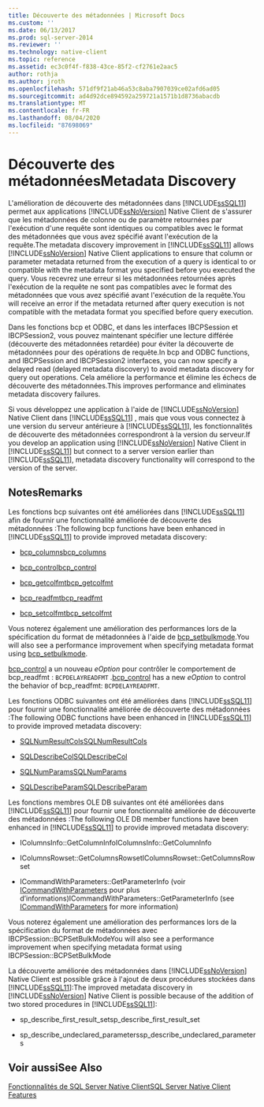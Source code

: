 ```yaml
---
title: Découverte des métadonnées | Microsoft Docs
ms.custom: ''
ms.date: 06/13/2017
ms.prod: sql-server-2014
ms.reviewer: ''
ms.technology: native-client
ms.topic: reference
ms.assetid: ec3c0f4f-f838-43ce-85f2-cf2761e2aac5
author: rothja
ms.author: jroth
ms.openlocfilehash: 571df9f21ab46a53c8aba7907039ce02afd6ad05
ms.sourcegitcommit: ad4d92dce894592a259721a1571b1d8736abacdb
ms.translationtype: MT
ms.contentlocale: fr-FR
ms.lasthandoff: 08/04/2020
ms.locfileid: "87698069"
---
```

# <a name="metadata-discovery"></a><span data-ttu-id="89206-102">Découverte des métadonnées</span><span class="sxs-lookup"><span data-stu-id="89206-102">Metadata Discovery</span></span>
  <span data-ttu-id="89206-103">L'amélioration de découverte des métadonnées dans [!INCLUDE[ssSQL11](../../../includes/sssql11-md.md)] permet aux applications [!INCLUDE[ssNoVersion](../../../includes/ssnoversion-md.md)] Native Client de s'assurer que les métadonnées de colonne ou de paramètre retournées par l'exécution d'une requête sont identiques ou compatibles avec le format des métadonnées que vous avez spécifié avant l'exécution de la requête.</span><span class="sxs-lookup"><span data-stu-id="89206-103">The metadata discovery improvement in [!INCLUDE[ssSQL11](../../../includes/sssql11-md.md)] allows [!INCLUDE[ssNoVersion](../../../includes/ssnoversion-md.md)] Native Client applications to ensure that column or parameter metadata returned from the execution of a query is identical to or compatible with the metadata format you specified before you executed the query.</span></span> <span data-ttu-id="89206-104">Vous recevrez une erreur si les métadonnées retournées après l'exécution de la requête ne sont pas compatibles avec le format des métadonnées que vous avez spécifié avant l'exécution de la requête.</span><span class="sxs-lookup"><span data-stu-id="89206-104">You will receive an error if the metadata returned after query execution is not compatible with the metadata format you specified before query execution.</span></span>  
  
 <span data-ttu-id="89206-105">Dans les fonctions bcp et ODBC, et dans les interfaces IBCPSession et  IBCPSession2, vous pouvez maintenant spécifier une lecture différée (découverte des métadonnées retardée) pour éviter la découverte de métadonnées pour des opérations de requête.</span><span class="sxs-lookup"><span data-stu-id="89206-105">In bcp and ODBC functions, and IBCPSession and IBCPSession2 interfaces, you can now specify a delayed read (delayed metadata discovery) to avoid metadata discovery for query out operations.</span></span> <span data-ttu-id="89206-106">Cela améliore la performance et élimine les échecs de découverte des métadonnées.</span><span class="sxs-lookup"><span data-stu-id="89206-106">This improves performance and eliminates metadata discovery failures.</span></span>  
  
 <span data-ttu-id="89206-107">Si vous développez une application à l'aide de [!INCLUDE[ssNoVersion](../../../includes/ssnoversion-md.md)] Native Client dans [!INCLUDE[ssSQL11](../../../includes/sssql11-md.md)] , mais que vous vous connectez à une version du serveur antérieure à [!INCLUDE[ssSQL11](../../../includes/sssql11-md.md)], les fonctionnalités de découverte des métadonnées correspondront à la version du serveur.</span><span class="sxs-lookup"><span data-stu-id="89206-107">If you develop an application using [!INCLUDE[ssNoVersion](../../../includes/ssnoversion-md.md)] Native Client in [!INCLUDE[ssSQL11](../../../includes/sssql11-md.md)] but connect to a server version earlier than [!INCLUDE[ssSQL11](../../../includes/sssql11-md.md)], metadata discovery functionality will correspond to the version of the server.</span></span>  
  
## <a name="remarks"></a><span data-ttu-id="89206-108">Notes</span><span class="sxs-lookup"><span data-stu-id="89206-108">Remarks</span></span>  
 <span data-ttu-id="89206-109">Les fonctions bcp suivantes ont été améliorées dans [!INCLUDE[ssSQL11](../../../includes/sssql11-md.md)] afin de fournir une fonctionnalité améliorée de découverte des métadonnées :</span><span class="sxs-lookup"><span data-stu-id="89206-109">The following bcp functions have been enhanced in [!INCLUDE[ssSQL11](../../../includes/sssql11-md.md)] to provide improved metadata discovery:</span></span>  
  
-   [<span data-ttu-id="89206-110">bcp_columns</span><span class="sxs-lookup"><span data-stu-id="89206-110">bcp_columns</span></span>](../../native-client-odbc-extensions-bulk-copy-functions/bcp-columns.md)  
  
-   [<span data-ttu-id="89206-111">bcp_control</span><span class="sxs-lookup"><span data-stu-id="89206-111">bcp_control</span></span>](../../native-client-odbc-extensions-bulk-copy-functions/bcp-control.md)  
  
-   [<span data-ttu-id="89206-112">bcp_getcolfmt</span><span class="sxs-lookup"><span data-stu-id="89206-112">bcp_getcolfmt</span></span>](../../native-client-odbc-extensions-bulk-copy-functions/bcp-getcolfmt.md)  
  
-   [<span data-ttu-id="89206-113">bcp_readfmt</span><span class="sxs-lookup"><span data-stu-id="89206-113">bcp_readfmt</span></span>](../../native-client-odbc-extensions-bulk-copy-functions/bcp-readfmt.md)  
  
-   [<span data-ttu-id="89206-114">bcp_setcolfmt</span><span class="sxs-lookup"><span data-stu-id="89206-114">bcp_setcolfmt</span></span>](../../native-client-odbc-extensions-bulk-copy-functions/bcp-setcolfmt.md)  
  
 <span data-ttu-id="89206-115">Vous noterez également une amélioration des performances lors de la spécification du format de métadonnées à l'aide de [bcp_setbulkmode](../../native-client-odbc-extensions-bulk-copy-functions/bcp-setbulkmode.md).</span><span class="sxs-lookup"><span data-stu-id="89206-115">You will also see a performance improvement when specifying metadata format using [bcp_setbulkmode](../../native-client-odbc-extensions-bulk-copy-functions/bcp-setbulkmode.md).</span></span>  
  
 <span data-ttu-id="89206-116">[bcp_control](../../native-client-odbc-extensions-bulk-copy-functions/bcp-control.md) a un nouveau *eOption* pour contrôler le comportement de bcp_readfmt : `BCPDELAYREADFMT` .</span><span class="sxs-lookup"><span data-stu-id="89206-116">[bcp_control](../../native-client-odbc-extensions-bulk-copy-functions/bcp-control.md) has a new *eOption* to control the behavior of bcp_readfmt: `BCPDELAYREADFMT`.</span></span>  
  
 <span data-ttu-id="89206-117">Les fonctions ODBC suivantes ont été améliorées dans [!INCLUDE[ssSQL11](../../../includes/sssql11-md.md)] pour fournir une fonctionnalité améliorée de découverte des métadonnées :</span><span class="sxs-lookup"><span data-stu-id="89206-117">The following ODBC functions have been enhanced in [!INCLUDE[ssSQL11](../../../includes/sssql11-md.md)] to provide improved metadata discovery:</span></span>  
  
-   [<span data-ttu-id="89206-118">SQLNumResultCols</span><span class="sxs-lookup"><span data-stu-id="89206-118">SQLNumResultCols</span></span>](../../native-client-odbc-api/sqlnumresultcols.md)  
  
-   [<span data-ttu-id="89206-119">SQLDescribeCol</span><span class="sxs-lookup"><span data-stu-id="89206-119">SQLDescribeCol</span></span>](../../native-client-odbc-api/sqldescribecol.md)  
  
-   [<span data-ttu-id="89206-120">SQLNumParams</span><span class="sxs-lookup"><span data-stu-id="89206-120">SQLNumParams</span></span>](../../native-client-odbc-api/sqlnumparams.md)  
  
-   [<span data-ttu-id="89206-121">SQLDescribeParam</span><span class="sxs-lookup"><span data-stu-id="89206-121">SQLDescribeParam</span></span>](../../native-client-odbc-api/sqldescribeparam.md)  
  
 <span data-ttu-id="89206-122">Les fonctions membres OLE DB suivantes ont été améliorées dans [!INCLUDE[ssSQL11](../../../includes/sssql11-md.md)] pour fournir une fonctionnalité améliorée de découverte des métadonnées :</span><span class="sxs-lookup"><span data-stu-id="89206-122">The following OLE DB member functions have been enhanced in [!INCLUDE[ssSQL11](../../../includes/sssql11-md.md)] to provide improved metadata discovery:</span></span>  
  
-   <span data-ttu-id="89206-123">IColumnsInfo::GetColumnInfo</span><span class="sxs-lookup"><span data-stu-id="89206-123">IColumnsInfo::GetColumnInfo</span></span>  
  
-   <span data-ttu-id="89206-124">IColumnsRowset::GetColumnsRowset</span><span class="sxs-lookup"><span data-stu-id="89206-124">IColumnsRowset::GetColumnsRowset</span></span>  
  
-   <span data-ttu-id="89206-125">ICommandWithParameters::GetParameterInfo (voir [ICommandWithParameters](../../native-client-ole-db-interfaces/icommandwithparameters.md) pour plus d’informations)</span><span class="sxs-lookup"><span data-stu-id="89206-125">ICommandWithParameters::GetParameterInfo (see [ICommandWithParameters](../../native-client-ole-db-interfaces/icommandwithparameters.md) for more information)</span></span>  
  
 <span data-ttu-id="89206-126">Vous noterez également une amélioration des performances lors de la spécification du format de métadonnées avec IBCPSession::BCPSetBulkMode</span><span class="sxs-lookup"><span data-stu-id="89206-126">You will also see a performance improvement when specifying metadata format using IBCPSession::BCPSetBulkMode</span></span>  
  
 <span data-ttu-id="89206-127">La découverte améliorée des métadonnées  dans [!INCLUDE[ssNoVersion](../../../includes/ssnoversion-md.md)] Native Client est possible grâce à l'ajout de deux procédures stockées dans [!INCLUDE[ssSQL11](../../../includes/sssql11-md.md)]:</span><span class="sxs-lookup"><span data-stu-id="89206-127">The improved metadata discovery in [!INCLUDE[ssNoVersion](../../../includes/ssnoversion-md.md)] Native Client is possible because of the addition of two stored procedures in [!INCLUDE[ssSQL11](../../../includes/sssql11-md.md)]:</span></span>  
  
-   <span data-ttu-id="89206-128">sp_describe_first_result_set</span><span class="sxs-lookup"><span data-stu-id="89206-128">sp_describe_first_result_set</span></span>  
  
-   <span data-ttu-id="89206-129">sp_describe_undeclared_parameters</span><span class="sxs-lookup"><span data-stu-id="89206-129">sp_describe_undeclared_parameters</span></span>  
  
## <a name="see-also"></a><span data-ttu-id="89206-130">Voir aussi</span><span class="sxs-lookup"><span data-stu-id="89206-130">See Also</span></span>  
 [<span data-ttu-id="89206-131">Fonctionnalités de SQL Server Native Client</span><span class="sxs-lookup"><span data-stu-id="89206-131">SQL Server Native Client Features</span></span>](sql-server-native-client-features.md)  
  
  
